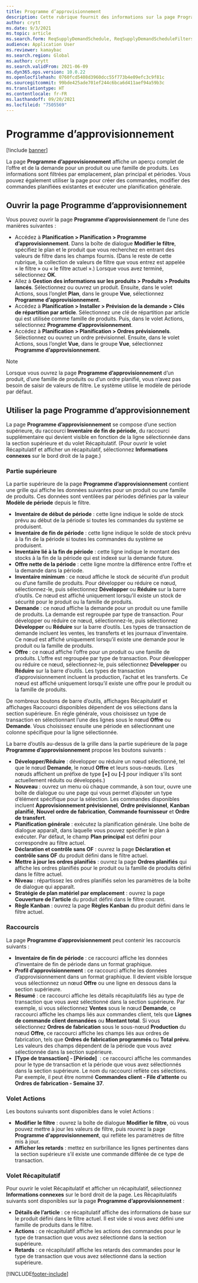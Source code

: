 ```yaml
---
title: Programme d’approvisionnement
description: Cette rubrique fournit des informations sur la page Programme d’approvisionnement et ses fonctionnalités.
author: crytt
ms.date: 9/3/2021
ms.topic: article
ms.search.form: ReqSupplyDemandSchedule, ReqSupplyDemandScheduleFilters, ReqSupplyDemandItemDetails, ReqTransFuturesActionsPart, ReqSupplyDemandOverviewLegendPart
audience: Application User
ms.reviewer: kamaybac
ms.search.region: Global
ms.author: crytt
ms.search.validFrom: 2021-06-09
ms.dyn365.ops.version: 10.0.22
ms.openlocfilehash: 0760fcd5408d3960dcc55f773b4e09efc3c9f81c
ms.sourcegitcommit: 99bde425ade701ef244c6bca6d411aef94a59b3c
ms.translationtype: HT
ms.contentlocale: fr-FR
ms.lasthandoff: 09/20/2021
ms.locfileid: "7505569"
---
```

# <a name="supply-schedule"></a>Programme d’approvisionnement

[!include [banner](../includes/banner.md)]

La page **Programme d’approvisionnement** affiche un aperçu complet de l’offre et de la demande pour un produit ou une famille de produits. Les informations sont filtrées par emplacement, plan principal et périodes. Vous pouvez également utiliser la page pour créer des commandes, modifier des commandes planifiées existantes et exécuter une planification générale.

## <a name="open-the-supply-schedule-page"></a>Ouvrir la page Programme d’approvisionnement

Vous pouvez ouvrir la page **Programme d’approvisionnement** de l’une des manières suivantes :

- Accédez à **Planification \> Planification \> Programme d’approvisionnement**. Dans la boîte de dialogue **Modifier le filtre**, spécifiez le plan et le produit que vous recherchez en entrant des valeurs de filtre dans les champs fournis. (Dans le reste de cette rubrique, la collection de valeurs de filtre que vous entrez est appelée « le filtre » ou « le filtre actuel ».) Lorsque vous avez terminé, sélectionnez **OK**.
- Allez à **Gestion des informations sur les produits \> Produits \> Produits lancés**. Sélectionnez ou ouvrez un produit. Ensuite, dans le volet Actions, sous l’onglet **Plan**, dans le groupe **Vue**, sélectionnez **Programme d’approvisionnement**.
- Accédez à **Planification \> Installer \> Prévision de la demande \> Clés de répartition par article**. Sélectionnez une clé de répartition par article qui est utilisée comme famille de produits. Puis, dans le volet Actions, sélectionnez **Programme d’approvisionnement**.
- Accédez à **Planification \> Planification \> Ordres prévisionnels**. Sélectionnez ou ouvrez un ordre prévisionnel. Ensuite, dans le volet Actions, sous l’onglet **Vue**, dans le groupe **Vue**, sélectionnez **Programme d’approvisionnement**.

> [!NOTE]
> Lorsque vous ouvrez la page **Programme d’approvisionnement** d’un produit, d’une famille de produits ou d’un ordre planifié, vous n’avez pas besoin de saisir de valeurs de filtre. Le système utilise le modèle de période par défaut.

## <a name="use-the-supply-schedule-page"></a>Utiliser la page Programme d’approvisionnement

La page **Programme d’approvisionnement** se compose d’une section supérieure, du raccourci **Inventaire de fin de période**, du raccourci supplémentaire qui devient visible en fonction de la ligne sélectionnée dans la section supérieure et du volet Récapitulatif. (Pour ouvrir le volet Récapitulatif et afficher un récapitulatif, sélectionnez **Informations connexes** sur le bord droit de la page.)

### <a name="upper-section"></a>Partie supérieure

La partie supérieure de la page **Programme d’approvisionnement** contient une grille qui affiche les données suivantes pour un produit ou une famille de produits. Ces données sont ventilées par périodes définies par la valeur **Modèle de période** depuis le filtre.

- **Inventaire de début de période** : cette ligne indique le solde de stock prévu au début de la période si toutes les commandes du système se produisent.
- **Inventaire de fin de période** : cette ligne indique le solde de stock prévu à la fin de la période si toutes les commandes du système se produisent.
- **Inventaire lié à la fin de période** : cette ligne indique le montant des stocks à la fin de la période qui est indexé sur la demande future.
- **Offre nette de la période** : cette ligne montre la différence entre l’offre et la demande dans la période.
- **Inventaire minimum** : ce nœud affiche le stock de sécurité d’un produit ou d’une famille de produits. Pour développer ou réduire ce nœud, sélectionnez-le, puis sélectionnez **Développer** ou **Réduire** sur la barre d’outils. Ce nœud est affiché uniquement lorsqu’il existe un stock de sécurité pour le produit ou la famille de produits.
- **Demande** : ce nœud affiche la demande pour un produit ou une famille de produits. La demande est regroupée par type de transaction. Pour développer ou réduire ce nœud, sélectionnez-le, puis sélectionnez **Développer** ou **Réduire** sur la barre d’outils. Les types de transaction de demande incluent les ventes, les transferts et les journaux d’inventaire. Ce nœud est affiché uniquement lorsqu’il existe une demande pour le produit ou la famille de produits.
- **Offre** : ce nœud affiche l’offre pour un produit ou une famille de produits. L’offre est regroupée par type de transaction. Pour développer ou réduire ce nœud, sélectionnez-le, puis sélectionnez **Développer** ou **Réduire** sur la barre d’outils. Les types de transaction d’approvisionnement incluent la production, l’achat et les transferts. Ce nœud est affiché uniquement lorsqu’il existe une offre pour le produit ou la famille de produits.

De nombreux boutons de barre d’outils, affichages Récapitulatif et affichages Raccourci disponibles dépendent de vos sélections dans la section supérieure. En règle générale, vous choisissez un type de transaction en sélectionnant l’une des lignes sous le nœud **Offre** ou **Demande**. Vous choisissez ensuite une période en sélectionnant une colonne spécifique pour la ligne sélectionnée.

La barre d’outils au-dessus de la grille dans la partie supérieure de la page **Programme d’approvisionnement** propose les boutons suivants :

- **Développer/Réduire** : développer ou réduire un nœud sélectionné, tel que le nœud **Demande**, le nœud **Offre** et leurs sous-nœuds. (Les nœuds affichent un préfixe de type **\[+\]** ou **\[-\]** pour indiquer s’ils sont actuellement réduits ou développés.)
- **Nouveau** : ouvrez un menu où chaque commande, à son tour, ouvre une boîte de dialogue ou une page qui vous permet d’ajouter un type d’élément spécifique pour la sélection. Les commandes disponibles incluent **Approvisionnement prévisionnel**, **Ordre prévisionnel**, **Kanban planifié**, **Nouvel ordre de fabrication**, **Commande fournisseur** et **Ordre de transfert**.
- **Planification générale** : exécutez la planification générale. Une boîte de dialogue apparaît, dans laquelle vous pouvez spécifier le plan à exécuter. Par défaut, le champ **Plan principal** est défini pour correspondre au filtre actuel.
- **Déclaration et contrôle sans OF** : ouvrez la page **Déclaration et contrôle sans OF** du produit défini dans le filtre actuel.
- **Mettre à jour les ordres planifiés** : ouvrez la page **Ordres planifiés** qui affiche les ordres planifiés pour le produit ou la famille de produits défini dans le filtre actuel.
- **Niveau** : répartissez les ordres planifiés selon les paramètres de la boîte de dialogue qui apparaît.
- **Stratégie de plan matériel par emplacement** : ouvrez la page **Couverture de l’article** du produit défini dans le filtre courant.
- **Règle Kanban** : ouvrez la page **Règles Kanban** du produit défini dans le filtre actuel.

### <a name="fasttabs"></a>Raccourcis

La page **Programme d’approvisionnement** peut contenir les raccourcis suivants :

- **Inventaire de fin de période** : ce raccourci affiche les données d’inventaire de fin de période dans un format graphique.
- **Profil d’approvisionnement** : ce raccourci affiche les données d’approvisionnement dans un format graphique. Il devient visible lorsque vous sélectionnez un nœud **Offre** ou une ligne en dessous dans la section supérieure.
- **Résumé** : ce raccourci affiche les détails récapitulatifs liés au type de transaction que vous avez sélectionné dans la section supérieure. Par exemple, si vous sélectionnez **Ventes** sous le nœud **Demande**, ce raccourci affiche les champs liés aux commandes client, tels que **Lignes de commande client demandées** ou **Montant total**. Si vous sélectionnez **Ordres de fabrication** sous le sous-nœud **Production** du nœud **Offre**, ce raccourci affiche les champs liés aux ordres de fabrication, tels que **Ordres de fabrication programmés** ou **Total prévu**. Les valeurs des champs dépendent de la période que vous avez sélectionnée dans la section supérieure. 
- **\[Type de transaction\] - \[Période\]**  : ce raccourci affiche les commandes pour le type de transaction et la période que vous avez sélectionnés dans la section supérieure. Le nom du raccourci reflète ces sélections. Par exemple, il peut être nommé **Commandes client - File d’attente** ou **Ordres de fabrication - Semaine 37**.

### <a name="action-pane"></a>Volet Actions

Les boutons suivants sont disponibles dans le volet Actions :

- **Modifier le filtre** : ouvrez la boîte de dialogue **Modifier le filtre**, où vous pouvez mettre à jour les valeurs de filtre, puis rouvrez la page **Programme d’approvisionnement**, qui reflète les paramètres de filtre mis à jour.
- **Afficher les retards** : mettez en surbrillance les lignes pertinentes dans la section supérieure s’il existe une commande différée de ce type de transaction.

### <a name="factbox-pane"></a>Volet Récapitulatif

Pour ouvrir le volet Récapitulatif et afficher un récapitulatif, sélectionnez **Informations connexes** sur le bord droit de la page. Les Récapitulatifs suivants sont disponibles sur la page **Programme d’approvisionnement** :

- **Détails de l’article** : ce récapitulatif affiche des informations de base sur le produit défini dans le filtre actuel. Il est vide si vous avez défini une famille de produits dans le filtre.
- **Actions** : ce récapitulatif affiche les actions des commandes pour le type de transaction que vous avez sélectionné dans la section supérieure.
- **Retards** : ce récapitulatif affiche les retards des commandes pour le type de transaction que vous avez sélectionné dans la section supérieure.

[!INCLUDE[footer-include](../../includes/footer-banner.md)]

